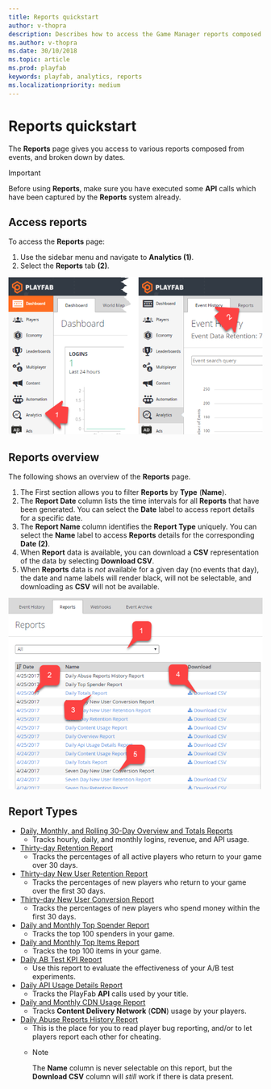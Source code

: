 ```yaml
---
title: Reports quickstart
author: v-thopra
description: Describes how to access the Game Manager reports composed from events, and broken down by dates.
ms.author: v-thopra
ms.date: 30/10/2018
ms.topic: article
ms.prod: playfab
keywords: playfab, analytics, reports
ms.localizationpriority: medium
---
```


# Reports quickstart

The **Reports** page gives you access to various reports composed from events, and broken down by dates.

> [!IMPORTANT]
> Before using **Reports**, make sure you have executed some **API** calls which have been captured by the **Reports** system already.

## Access reports

To access the **Reports** page:

1. Use the sidebar menu and navigate to **Analytics (1)**.
2. Select the **Reports** tab **(2)**.

![Game Manager - Analytics - Reports](media/tutorials/game-manager-analytics-open-reports.png)  

## Reports overview

The following shows an overview of the **Reports** page.

1. The First section allows you to filter **Reports** by **Type** (**Name**).
2. The **Report Date** column lists the time intervals for all **Reports** that have been  generated. You can select the **Date** label to access report details for a specific date.
3. The **Report Name** column identifies the **Report Type** uniquely. You can select the **Name** label to access **Reports** details for the corresponding **Date (2)**.
4. When **Report** data is available, you can download a **CSV** representation of the data by selecting **Download CSV**.
5. When **Reports** data is *not* available for a given day (no events that day), the date and name labels will render black, will not be selectable, and downloading as **CSV** will not be available.

![Game Manager - Analytics - Reports](media/tutorials/game-manager-analytics-reports-overview.png)  

## Report Types

- [Daily, Monthly, and Rolling 30-Day Overview and Totals Reports](daily-monthly-and-rolling-30-day-overview-and-totals-reports.md)
  - Tracks hourly, daily, and monthly logins, revenue, and API usage.
- [Thirty-day Retention Report](thirty-day-retention-report.md)
  - Tracks the percentages of all active players who return to your game over 30 days.
- [Thirty-day New User Retention Report](thirty-day-new-user-retention-report.md)
  - Tracks the percentages of new players who return to your game over the first 30 days.
- [Thirty-day New User Conversion Report](thirty-day-new-user-conversion-report.md)
  - Tracks the percentages of new players who spend money within the first 30 days.
- [Daily and Monthly Top Spender Report](daily-and-monthly-top-spender-report.md)
  - Tracks the top 100 spenders in your game.
- [Daily and Monthly Top Items Report](daily-and-monthly-top-items-report.md)
  - Tracks the top 100 items in your game.
- [Daily AB Test KPI Report](daily-ab-test-kpi-report.md)
  - Use this report to evaluate the effectiveness of your A/B test experiments.
- [Daily API Usage Details Report](daily-api-usage-details-report.md)
  - Tracks the PlayFab **API** calls used by your title.
- [Daily and Monthly CDN Usage Report](daily-and-monthly-cdn-usage-report.md)
  - Tracks **Content Delivery Network** (**CDN**) usage by your players.
- [Daily Abuse Reports History Report](daily-abuse-reports-history-report.md)
  - This is the place for you to read player bug reporting, and/or to let players report each other for cheating.
  - > [!NOTE]
    > The **Name** column is never selectable on this report, but the **Download CSV** column will *still* work if there is data present.
